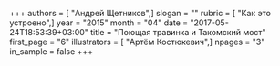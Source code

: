 +++
authors = [ "Андрей Щетников",]
slogan = ""
rubric = [ "Как это устроено",]
year = "2015"
month = "04"
date = "2017-05-24T18:53:39+03:00"
title = "Поющая травинка и Такомский мост"
first_page = "6"
illustrators = [ "Артём Костюкевич",]
npages = "3"
in_sample = false
+++
